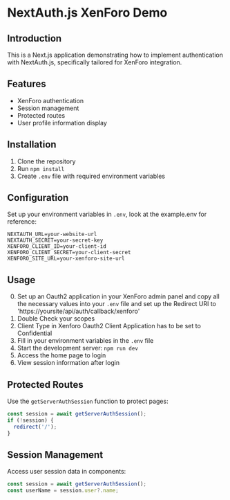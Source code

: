 # NextAuth.js XenForo Demo

## Introduction
This is a Next.js application demonstrating how to implement authentication with NextAuth.js, specifically tailored for XenForo integration.

## Features
- XenForo authentication
- Session management
- Protected routes
- User profile information display

## Installation
1. Clone the repository
2. Run `npm install`
3. Create `.env` file with required environment variables

## Configuration
Set up your environment variables in `.env`, look at the example.env for reference:
```
NEXTAUTH_URL=your-website-url
NEXTAUTH_SECRET=your-secret-key
XENFORO_CLIENT_ID=your-client-id
XENFORO_CLIENT_SECRET=your-client-secret
XENFORO_SITE_URL=your-xenforo-site-url

```

## Usage
0. Set up an Oauth2 application in your XenForo admin panel and copy all the necessary values into your `.env` file and set up the Redirect URI to 'https://yoursite/api/auth/callback/xenforo'
1. Double Check your scopes
2. Client Type in Xenforo Oauth2 Client Application has to be set to Confidential
3. Fill in your environment variables in the `.env` file
4. Start the development server: `npm run dev`
5. Access the home page to login
6. View session information after login

## Protected Routes
Use the `getServerAuthSession` function to protect pages:
```typescript
const session = await getServerAuthSession();
if (!session) {
  redirect('/');
}
```

## Session Management
Access user session data in components:
```typescript
const session = await getServerAuthSession();
const userName = session.user?.name;
```
